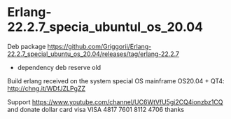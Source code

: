 # Erlang-22.2.7_specia_ubuntul_os_20.04

Deb package https://github.com/Griggorii/Erlang-22.2.7_special_ubuntu_os_20.04/releases/tag/erlang-22.2.7

+ dependency deb reserve old

Build erlang received on the system special OS mainframe OS20.04 + QT4: http://chng.it/WDfJZLPgZZ

Support https://www.youtube.com/channel/UC6WtVfU5gi2CQ4ionzbz1CQ and donate dollar card visa VISA 4817 7601 8112 4706 thanks
